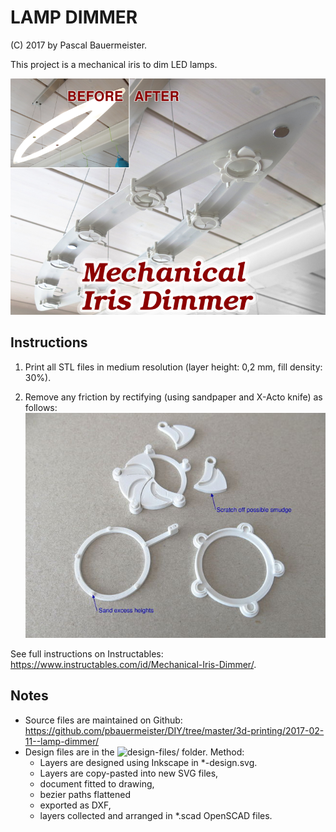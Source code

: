 # LAMP DIMMER

(C) 2017 by Pascal Bauermeister.

This project is a mechanical iris to dim LED lamps.

![Lamp dimmer before and after](before-after-med.png?raw=true "Mechanical Iris Dimmer")

## Instructions

1. Print all STL files in medium resolution (layer height: 0,2 mm, fill density: 30%).

2. Remove any friction by rectifying (using sandpaper and X-Acto knife) as follows:
   ![Rectify](rectify.jpg?raw=true "Rectify")

See full instructions on Instructables:
https://www.instructables.com/id/Mechanical-Iris-Dimmer/.

## Notes

- Source files are maintained on Github:
  https://github.com/pbauermeister/DIY/tree/master/3d-printing/2017-02-11--lamp-dimmer/
- Design files are in the ![design-files/](design-files/ "design-files/") folder. Method:
    - Layers are designed using Inkscape in *-design.svg.
    - Layers are copy-pasted into new SVG files,
    - document fitted to drawing,
    - bezier paths flattened
    - exported as DXF,
    - layers collected and arranged in *.scad OpenSCAD files.

